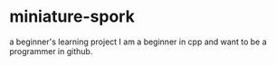 # miniature-spork
a beginner's learning project
I am a beginner in cpp and want to be a programmer in github.
